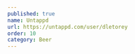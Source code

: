 ```yaml
---
published: true
name: Untappd
url: https://untappd.com/user/dletorey
order: 10
category: Beer
---
```

